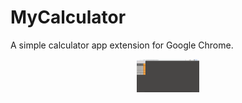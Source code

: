 # MyCalculator
A simple calculator app extension for Google Chrome.

<p align="center">
<img src="MyCalc/SS1.png" width=20%>
</p>
